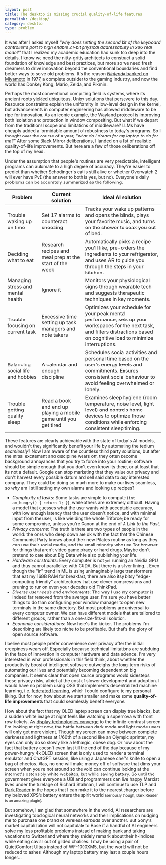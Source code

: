 ```yaml
---
layout: post
title: The desktop is missing crucial quality-of-life features
permalink: /desktop/
category: desktop
type: problem
---
```


It was after I asked myself *"why does setting the second bit of the keyboard controller's port to high enable 21-bit physical addressability in x86 real mode?"* that I realized my academic education had sunk too deep into the details. I know we need the nitty-gritty architects to construct a solid foundation of knowledge and best practices, but more so we need fresh dreamers to drive innovation beyond the conventional boundaries and find better ways to solve old problems. It's the reason [*Nintendo* banked on Miyamoto](https://www.designreview.byu.edu/collections/shigeru-miyamoto-nintendos-super-power) in 1977, a complete outsider to the gaming industry, and now the world has Donkey Kong, Mario, Zelda, and Pikmin.

Perhaps the most conventional computing field is systems, where its ancient roots yielded ubiquitous, Unixy solutions that persevere to this day. Resource constraints explain the uniformity in low-level design in the kernel, but advancements in computer engineering has allowed middleware to be ripe for innovation. As an iconic example, the Wayland protocol is improving both isolation and protection in window compositing. But what if we depart from the traditional scope and limitations of middleware? LLMs have cheaply added a formidable amount of robustness to today's programs. So I thought over the course of a year, *"what do I dream for my laptop to do for me?"* After some Black Mirror deliberations, I landed on a list of realistic quality-of-life improvements. But here are a few of those deliberations off the top of my head.

Under the assumption that people's routines are very predictable, intelligent programs can automate to a high degree of accuracy. They're easier to predict than whether Schodinger's cat is still alive or whether Overwatch 2 will ever have PvE (the answer to both is yes, but no). Everyone's daily problems can be accurately summarized as the following:

| Problem                      | Current solution | Ideal AI solution |
| ---------------------------- | ---------------- | -------------- |
| Trouble waking up on time      | Set 17 alarms to counteract snoozing                 | Tracks your wake up patterns and opens the blinds, plays your favorite music, and turns on the shower to coax you out of bed.               |
| Deciding what to eat                 | Research recipes and meal prep at the start of the week                 | Automatically picks a recipe you'll like, pre-orders the ingredients to your refrigerator, and uses AR to guide you through the steps in your kitchen.               |
| Managing stress and mental health                             | Ignore it                 | Monitors your physiological signs through wearable tech and suggests therapeutic techniques in key moments.                |
| Trouble focusing on current task     | Excessive time setting up task managers and note takers                 | Optimizes your schedule for your peak mental performance, sets up your workspaces for the next task, and filters distractions based on cognitive load to minimize interruptions.               |
| Balancing social life and hobbies | A calendar and enough discipline                 | Schedules social activities and personal time based on the user's energy levels and commitments. Ensures consistent social behaviour to avoid feeling overwhelmed or lonely.               |
| Trouble getting quality sleep                             | Read a book and end up playing a mobile game until you get tired                 | Examines sleep hygiene (room temperature, noise level, light level) and controls home devices to optimize those conditions while enforcing consistent sleep timing.               |

These features are clearly achievable with the state of today's AI models, and wouldn't they significantly benefit your life by automating the tedium *seamlessly*? Now I am aware of the countless third party solutions, but after the initial excitement and discipline wears off, they often become background annoyances that you try to force into your routine; software should be simple enough that you don't even know its there, or at least that its not a default. Google can stop marketing that they value our privacy and don't harvest every possible datum and sell said data to *any* interested company. They could be doing so much more to make our lives seamless, so *why* am I still setting my own alarms and looking up recipes?

* *Complexity of tasks*: Some tasks are simple to compute (`int am_hungry() { return 1; }`), while others are extremely difficult. Having a model that guesses what the user wants with acceptable accuracy, with low enough latency that the user doesn't notice, and with minimal input from the user, is like wielding the whole Triforce; be ready for some compromise, unless you're Ganon at the end of *A Link to the Past*.
* *Privacy concerns*: The truth is there are two types of people in the world: the ones who deep down are ok with the fact that the Chinese Communist Party knows about their new Pilates routine as long as they can use their social media, and the small minority who use Tor browser for things that aren't video game piracy or hard drugs. Maybe don't pretend to care about Big Data while also publishing your life.
* *Hardware constraints*: Every computer is not <small>yet</small> running an Nvidia GPU and thus cannot parallelize with CUDA. But there is a silver lining... Even though the "in" trend in ML is using unimaginably large transformers that eat my 16GB RAM for breakfast, there are also itsy bitsy "edge-computing friendly" architectures that use clever compressions and pruning to run on even your decades old ThinkPad.
* *Diverse user needs and environments*: The way I use my computer is indeed far removed from the average user. I'm sure you have better things to do than configuring your window manager to open new terminals in the same directory. But most problems are universal to every computer owner. We can have different models that are tailored to different groups, rather than a one-size-fits-all solution.
* *Economic considerations*: Now here's the kicker. The problems I'm describing are likely too niche to be profitable. But that's the glory of open source software.

I belive most people prefer convenience over privacy after the initial creepiness wears off. Especially because technical limitations are subduing in the face of innovation in computer hardware and data science. I'm very interested in what professionals in this field think, about whether the productivity boost of intelligent software outweighs the long-term risks of automating our lives and potentially becoming dependent on big companies. It seems clear that open source programs would sidesteps these privacy risks, albiet at the cost of slower development and adoption. I would have no problem using OSS that implements decentralized machine learning, i.e. [federated learning](https://www.analyticsvidhya.com/blog/2021/05/federated-learning-a-beginners-guide/), which I could configure to my personal liking. But for now, how about we start smaller and make some **quality-of-life improvements** that could seamlessly benefit everyone.

How about the fact that my OLED laptop screen can display true blacks, but a sudden white image at night feels like watching a supernova with front row tickets. As [display technologies converge](https://youtu.be/TyUA1OmXMXA?si=d34BczTFiVRZZjK9) to the infinite-contrast screen I'm looking at right now, the battle between dark mode and light mode users will only get more violent. Though my screen can move between complete darkness and lightness at 1/60th of a second like an Olympic sprinter, my eyes can only do so slowly like a lethargic, obese dog. Or how about the fact that battery doesn't even last till the end of the day because of my power-hungry 4k OLED screen that is only used to render a terminal emulator and ChatGPT session, like using a Japanese chef's knife to open a bag of cheetos. Alas, no one will make money off of software that dims your screen when you're not around so the void can continue looking at the internet's ostensibly white websites, but while saving battery. So until the government gives everyone a UBI and programmers can live happy Marxist lives under the tutelage of Richard Stallman, I will continue to use TLP and [Dark Reader](https://chromewebstore.google.com/detail/dark-reader/eimadpbcbfnmbkopoojfekhnkhdbieeh) in the hopes that I can make it to the nearest charger before my beloved XPS's battery enters the spirit world <small>(seriously though, Dark Reader is an amazing plugin)</small>.

But somehow, I am glad that somewhere in the world, AI researchers are investigating topological neural networks and their implications on nudging me to purchase one brand of wireless earbuds over another. But Sony's market capitalization will not capitulate to Bose if a handful of AI engineers solve my less profitable problems instead of making bank and taking vacations to Switzerland where they snidely remark about their h-indices while eating caviar out of gilded chalices. I may be using a pair of QuietComfort Ultras instead of WF-1000XM5, but the world will not be reduced to ashes. Although my laptop battery may last a couple hours longer...
